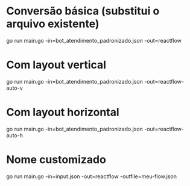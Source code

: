 # Conversão básica (substitui o arquivo existente)
go run main.go -in=bot_atendimento_padronizado.json -out=reactflow

# Com layout vertical
go run main.go -in=bot_atendimento_padronizado.json -out=reactflow-auto-v

# Com layout horizontal  
go run main.go -in=bot_atendimento_padronizado.json -out=reactflow-auto-h

# Nome customizado
go run main.go -in=input.json -out=reactflow -outfile=meu-flow.json